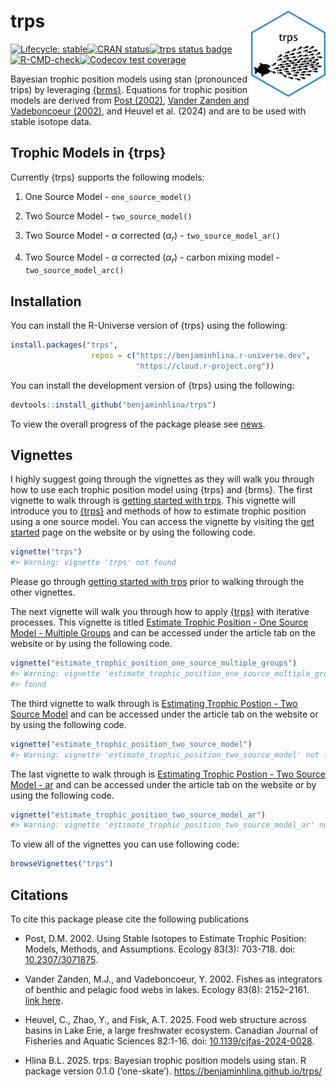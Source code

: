 
<!-- README.md is generated from README.Rmd. Please edit that file -->

# trps <a href="https://benjaminhlina.github.io/trps/"><img src="man/figures/logo.png" align="right" height="138" alt="trps website" /></a>

<!-- badges: start -->

[![Lifecycle:
stable](https://img.shields.io/badge/lifecycle-stable-brightgreen.svg)](https://lifecycle.r-lib.org/articles/stages.html#stable)[![CRAN
status](https://www.r-pkg.org/badges/version/trps)](https://CRAN.R-project.org/package=trps)[![trps
status
badge](https://benjaminhlina.r-universe.dev/trps/badges/version)](https://benjaminhlina.r-universe.dev/trps)[![R-CMD-check](https://github.com/benjaminhlina/trps/actions/workflows/R-CMD-check.yaml/badge.svg)](https://github.com/benjaminhlina/trps/actions/workflows/R-CMD-check.yaml)[![Codecov
test
coverage](https://codecov.io/gh/benjaminhlina/trps/graph/badge.svg)](https://app.codecov.io/gh/benjaminhlina/trps)

<!-- badges: end -->

Bayesian trophic position models using stan (pronounced trips) by
leveraging [{brms}](https://paulbuerkner.com/brms/). Equations for
trophic position models are derived from [Post
(2002)](https://esajournals.onlinelibrary.wiley.com/doi/abs/10.1890/0012-9658%282002%29083%5B0703%3AUSITET%5D2.0.CO%3B2),
[Vander Zanden and Vadeboncoeur
(2002)](https://esajournals.onlinelibrary.wiley.com/doi/full/10.1890/0012-9658%282002%29083%5B2152%3AFAIOBA%5D2.0.CO%3B2),
and Heuvel et al. (2024) and are to be used with stable isotope data.

## Trophic Models in {trps}

Currently {trps} supports the following models:

1)  One Source Model - `one_source_model()`

2)  Two Source Model - `two_source_model()`

3)  Two Source Model - $\alpha$ corrected ($\alpha_r$) -
    `two_source_model_ar()`

4)  Two Source Model - $\alpha$ corrected ($\alpha_r$) - carbon mixing
    model - `two_source_model_arc()`

## Installation

You can install the R-Universe version of {trps} using the following:

``` r
install.packages("trps", 
                  repos = c("https://benjaminhlina.r-universe.dev",
                            "https://cloud.r-project.org"))
```

You can install the development version of {trps} using the following:

``` r
devtools::install_github("benjaminhlina/trps")
```

To view the overall progress of the package please see
[news](https://benjaminhlina.github.io/trps/news/index.html).

## Vignettes

I highly suggest going through the vignettes as they will walk you
through how to use each trophic position model using {trps} and {brms}.
The first vignette to walk through is [getting started with
trps](https://benjaminhlina.github.io/trps/articles/trps.html). This
vignette will introduce you to
[{trps}](https://benjaminhlina.github.io/trps/) and methods of how to
estimate trophic position using a one source model. You can access the
vignette by visiting the [get
started](https://benjaminhlina.github.io/trps/articles/trps.html) page
on the website or by using the following code.

``` r
vignette("trps")
#> Warning: vignette 'trps' not found
```

Please go through [getting started with
trps](https://benjaminhlina.github.io/trps/articles/trps.html) prior to
walking through the other vignettes.

The next vignette will walk you through how to apply
[{trps}](https://benjaminhlina.github.io/trps/) with iterative
processes. This vignette is titled [Estimate Trophic Position - One
Source Model - Multiple
Groups](https://benjaminhlina.github.io/trps/articles/estimate_trophic_position_one_source_multiple_groups.html)
and can be accessed under the article tab on the website or by using the
following code.

``` r
vignette("estimate_trophic_position_one_source_multiple_groups")
#> Warning: vignette 'estimate_trophic_position_one_source_multiple_groups' not
#> found
```

The third vignette to walk through is [Estimating Trophic Postion - Two
Source
Model](https://benjaminhlina.github.io/trps/articles/estimate_trophic_position_two_source_model.html)
and can be accessed under the article tab on the website or by using the
following code.

``` r
vignette("estimate_trophic_position_two_source_model")
#> Warning: vignette 'estimate_trophic_position_two_source_model' not found
```

The last vignette to walk through is [Estimating Trophic Postion - Two
Source Model -
ar](https://benjaminhlina.github.io/trps/articles/estimate_trophic_position_two_source_model_ar.html)
and can be accessed under the article tab on the website or by using the
following code.

``` r
vignette("estimate_trophic_position_two_source_model_ar")
#> Warning: vignette 'estimate_trophic_position_two_source_model_ar' not found
```

To view all of the vignettes you can use following code:

``` r
browseVignettes("trps")
```

## Citations

To cite this package please cite the following publications

- Post, D.M. 2002. Using Stable Isotopes to Estimate Trophic Position:
  Models, Methods, and Assumptions. Ecology 83(3): 703-718. doi:
  [10.2307/3071875](https://esajournals.onlinelibrary.wiley.com/doi/full/10.1890/0012-9658%282002%29083%5B0703%3AUSITET%5D2.0.CO%3B2).

- Vander Zanden, M.J., and Vadeboncoeur, Y. 2002. Fishes as integrators
  of benthic and pelagic food webs in lakes. Ecology 83(8): 2152–2161.
  [link
  here](https://esajournals.onlinelibrary.wiley.com/doi/abs/10.1890/0012-9658(2002)083%5B2152:FAIOBA%5D2.0.CO;2).

- Heuvel, C., Zhao, Y., and Fisk, A.T. 2025. Food web structure across
  basins in Lake Erie, a large freshwater ecosystem. Canadian Journal of
  Fisheries and Aquatic Sciences 82:1-16. doi:
  [10.1139/cjfas-2024-0028](https://cdnsciencepub.com/doi/10.1139/cjfas-2024-0028).

- Hlina B.L. 2025. trps: Bayesian trophic position models using stan. R
  package version 0.1.0 (‘one-skate’).
  <https://benjaminhlina.github.io/trps/>
